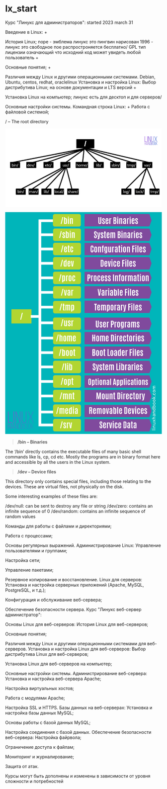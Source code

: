 # lx_start


Курс "Линукс для администраторов": started 2023 march 31

Введение в Linux: +

История Linux; nope - эмблема линукс это пингвин нарисован 1996 - линукс это свободное пое распростроняется бесплатно/ GPL тип лицензии означающий что исходний код может увидеть любой пользователь +

Основные понятия; +

Различия между Linux и другими операционными системами.
Debian, Ubuntu, centos, redhat, oraclelinux
Установка и настройка Linux:
Выбор дистрибутива Linux;  на основе документации и LTS версий +

Установка Linux на компьютер; линукс есть для десктоп и для серверов/

Основные настройки системы.
Командная строка Linux: +
Работа с файловой системой;

/ – The root directory

![My Image](img/linux-directory-structure-1.png)


![My Image](img/linux-system-directoies-poster.png)

>**/bin – Binaries**

The ‘/bin’ directly contains the executable files of many basic shell commands like ls, cp, cd etc. Mostly the programs are in binary format here and accessible by all the users in the Linux system.

>**/dev – Device files**

This directory only contains special files, including those relating to the devices. These are virtual files, not physically on the disk.

Some interesting examples of these files are:

/dev/null: can be sent to destroy any file or string
/dev/zero: contains an infinite sequence of 0
/dev/random: contains an infinite sequence of random values

Команды для работы с файлами и директориями;

Работа с процессами;

Основы регулярных выражений.
Администрирование Linux:
Управление пользователями и группами;

Настройка сети;

Управление пакетами;

Резервное копирование и восстановление.
Linux для серверов:
Установка и настройка серверных приложений (Apache, MySQL, PostgreSQL, и т.д.);

Конфигурация и обслуживание веб-сервера;

Обеспечение безопасности сервера.
Курс "Линукс веб-сервер администратор":

Основы Linux для веб-серверов:
История Linux для веб-серверов;

Основные понятия;

Различия между Linux и другими операционными системами для веб-серверов.
Установка и настройка Linux для веб-серверов:
Выбор дистрибутива Linux для веб-серверов;

Установка Linux для веб-серверов на компьютер;

Основные настройки системы.
Администрирование веб-сервера:
Установка и настройка веб-сервера Apache;

Настройка виртуальных хостов;

Работа с модулями Apache;

Настройка SSL и HTTPS.
Базы данных на веб-серверах:
Установка и настройка базы данных MySQL;

Основы работы с базой данных MySQL;

Настройка соединения с базой данных.
Обеспечение безопасности веб-сервера:
Настройка файрвола;

Ограничение доступа к файлам;

Мониторинг и журналирование;

Защита от атак.

Курсы могут быть дополнены и изменены в зависимости от уровня сложности и потребностей